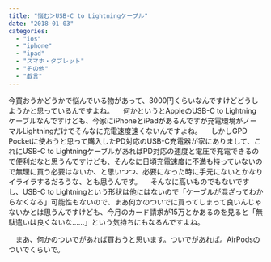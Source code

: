 ```yaml
---
title: "悩む＞USB-C to Lightningケーブル"
date: "2018-01-03"
categories: 
  - "ios"
  - "iphone"
  - "ipad"
  - "スマホ・タブレット"
  - "その他"
  - "戯言"
---
```


今買おうかどうかで悩んでいる物があって、3000円くらいなんですけどどうしようかと思っているんですよね。 　何かというとAppleのUSB-C to Lightningケーブルなんですけども、今家にiPhoneとiPadがあるんですが充電環境がノーマルLightningだけでそんなに充電速度速くないんですよね。 　しかしGPD Pocketに使おうと思って購入したPD対応のUSB-C充電器が家にありまして、これにUSB-C to LightningケーブルがあればPD対応の速度と電圧で充電できるので便利だなと思うんですけども、そんなに日頃充電速度に不満も持っていないので無理に買う必要はないか、と思いつつ、必要になった時に手元にないとかなりイライラするだろうな、とも思うんです。 　そんなに高いものでもないですし、USB-C to Lightningという形状は他にはないので「ケーブルが混ざってわからなくなる」可能性もないので、まあ何かのついでに買ってしまって良いんじゃないかとは思うんですけども、今月のカード請求が15万とかあるのを見ると「無駄遣いは良くないな……」という気持ちにもなるんですよね。

　まあ、何かのついでがあれば買おうと思います。ついでがあれば。AirPodsのついでくらいで。
